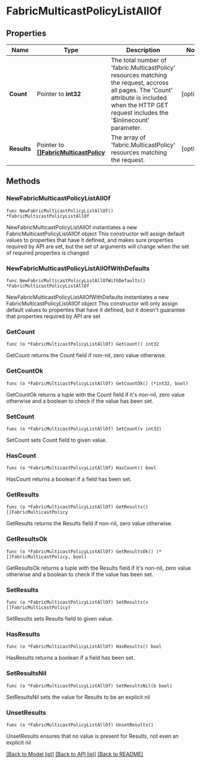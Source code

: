 # FabricMulticastPolicyListAllOf

## Properties

Name | Type | Description | Notes
------------ | ------------- | ------------- | -------------
**Count** | Pointer to **int32** | The total number of &#39;fabric.MulticastPolicy&#39; resources matching the request, accross all pages. The &#39;Count&#39; attribute is included when the HTTP GET request includes the &#39;$inlinecount&#39; parameter. | [optional] 
**Results** | Pointer to [**[]FabricMulticastPolicy**](FabricMulticastPolicy.md) | The array of &#39;fabric.MulticastPolicy&#39; resources matching the request. | [optional] 

## Methods

### NewFabricMulticastPolicyListAllOf

`func NewFabricMulticastPolicyListAllOf() *FabricMulticastPolicyListAllOf`

NewFabricMulticastPolicyListAllOf instantiates a new FabricMulticastPolicyListAllOf object
This constructor will assign default values to properties that have it defined,
and makes sure properties required by API are set, but the set of arguments
will change when the set of required properties is changed

### NewFabricMulticastPolicyListAllOfWithDefaults

`func NewFabricMulticastPolicyListAllOfWithDefaults() *FabricMulticastPolicyListAllOf`

NewFabricMulticastPolicyListAllOfWithDefaults instantiates a new FabricMulticastPolicyListAllOf object
This constructor will only assign default values to properties that have it defined,
but it doesn't guarantee that properties required by API are set

### GetCount

`func (o *FabricMulticastPolicyListAllOf) GetCount() int32`

GetCount returns the Count field if non-nil, zero value otherwise.

### GetCountOk

`func (o *FabricMulticastPolicyListAllOf) GetCountOk() (*int32, bool)`

GetCountOk returns a tuple with the Count field if it's non-nil, zero value otherwise
and a boolean to check if the value has been set.

### SetCount

`func (o *FabricMulticastPolicyListAllOf) SetCount(v int32)`

SetCount sets Count field to given value.

### HasCount

`func (o *FabricMulticastPolicyListAllOf) HasCount() bool`

HasCount returns a boolean if a field has been set.

### GetResults

`func (o *FabricMulticastPolicyListAllOf) GetResults() []FabricMulticastPolicy`

GetResults returns the Results field if non-nil, zero value otherwise.

### GetResultsOk

`func (o *FabricMulticastPolicyListAllOf) GetResultsOk() (*[]FabricMulticastPolicy, bool)`

GetResultsOk returns a tuple with the Results field if it's non-nil, zero value otherwise
and a boolean to check if the value has been set.

### SetResults

`func (o *FabricMulticastPolicyListAllOf) SetResults(v []FabricMulticastPolicy)`

SetResults sets Results field to given value.

### HasResults

`func (o *FabricMulticastPolicyListAllOf) HasResults() bool`

HasResults returns a boolean if a field has been set.

### SetResultsNil

`func (o *FabricMulticastPolicyListAllOf) SetResultsNil(b bool)`

 SetResultsNil sets the value for Results to be an explicit nil

### UnsetResults
`func (o *FabricMulticastPolicyListAllOf) UnsetResults()`

UnsetResults ensures that no value is present for Results, not even an explicit nil

[[Back to Model list]](../README.md#documentation-for-models) [[Back to API list]](../README.md#documentation-for-api-endpoints) [[Back to README]](../README.md)


